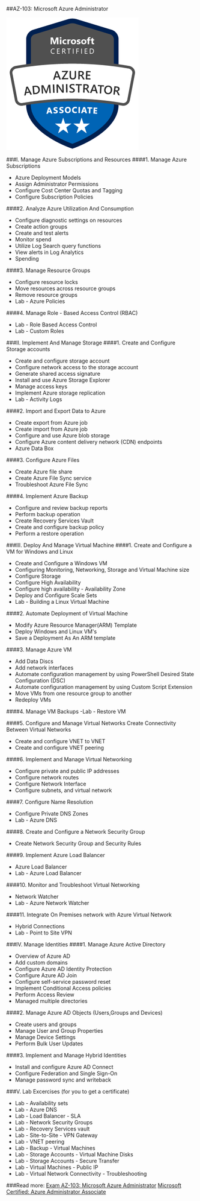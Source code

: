 ##AZ-103: Microsoft Azure Administrator

![](images/az-103/azure-administrator-associate.png)

###I. Manage Azure Subscriptions and Resources
####1. Manage Azure Subscriptions
- Azure Deployment Models
- Assign Administrator Permissions
- Configure Cost Center Quotas and Tagging
- Configure Subscription Policies

####2. Analyze Azure Utilization And Consumption
- Configure diagnostic settings on resources
- Create action groups
- Create and test alerts
- Monitor spend
- Utilize Log Search query functions
- View alerts in Log Analytics
- Spending

####3. Manage Resource Groups
- Configure resource locks
- Move resources across resource groups
- Remove resource groups
- Lab - Azure Policies

####4. Manage Role - Based Access Control (RBAC)
- Lab - Role Based Access Control
- Lab - Custom Roles

###II. Implement And Manage Storage
####1. Create and Configure Storage accounts
- Create and configure storage account
- Configure network access to the storage account
- Generate shared access signature
- Install and use Azure Storage Explorer
- Manage access keys
- Implement Azure storage replication
- Lab - Activity Logs

####2. Import and Export Data to Azure
- Create export from Azure job
- Create import from Azure job
- Configure and use Azure blob storage
- Configure Azure content delivery network (CDN) endpoints
- Azure Data Box

####3. Configure Azure Files
- Create Azure file share
- Create Azure File Sync service
- Troubleshoot Azure File Sync

####4. Implement Azure Backup
- Configure and review backup reports
- Perform backup operation
- Create Recovery Services Vault
- Create and configure backup policy
- Perform a restore operation

###III. Deploy And Manage Virtual Machine
####1. Create and Configure a VM for Windows and Linux
- Create and Configure a Windows VM
- Configuring Monitoring, Networking, Storage and Virtual Machine size
- Configure Storage
- Configure High Availability
- Configure high availability - Availability Zone
- Deploy and Configure Scale Sets
- Lab - Building a Linux Virtual Machine

####2. Automate Deployment of Virtual Machine
- Modify Azure Resource Manager(ARM) Template
- Deploy Windows and Linux VM's
- Save a Deployment As An ARM template

####3. Manage Azure VM
- Add Data Discs
- Add network interfaces
- Automate configuration management by using PowerShell Desired State Configuration (DSC)
- Automate configuration management by using Custom Script Extension
- Move VMs from one resource group to another
- Redeploy VMs

####4. Manage VM Backups
-Lab - Restore VM

####5. Configure and Manage Virtual Networks
Create Connectivity Between Virtual Networks
- Create and configure VNET to VNET
- Create and configure VNET peering

####6. Implement and Manage Virtual Networking
- Configure private and public IP addresses
- Configure network routes
- Configure Network Interface
- Configure subnets, and virtual network

####7. Configure Name Resolution
- Configure Private DNS Zones
- Lab - Azure DNS

####8. Create and Configure a Network Security Group
- Create Network Security Group and Security Rules

####9. Implement Azure Load Balancer
- Azure Load Balancer
- Lab - Azure Load Balancer

####10. Monitor and Troubleshoot Virtual Networking
- Network Watcher
- Lab - Azure Network Watcher

####11. Integrate On Premises network with Azure Virtual Network
- Hybrid Connections
- Lab - Point to Site VPN

###IV. Manage Identities
####1. Manage Azure Active Directory
- Overview of Azure AD
- Add custom domains
- Configure Azure AD Identity Protection
- Configure Azure AD Join
- Configure self-service password reset
- Implement Conditional Access policies
- Perform Access Review
- Managed multiple directories

####2. Manage Azure AD Objects (Users,Groups and Devices)
- Create users and groups
- Manage User and Group Properties
- Manage Device Settings
- Perform Bulk User Updates

####3. Implement and Manage Hybrid Identities
- Install and configure Azure AD Connect
- Configure Federation and Single Sign-On
- Manage password sync and writeback

###V. Lab Excercises (for you to get a certificate)
- Lab - Availability sets
- Lab - Azure DNS
- Lab - Load Balancer - SLA
- Lab - Network Security Groups
- Lab - Recovery Services vault
- Lab - Site-to-Site - VPN Gateway
- Lab - VNET peering
- Lab - Backup - Virtual Machines
- Lab - Storage Accounts - Virtual Machine Disks
- Lab - Storage Accounts - Secure Transfer
- Lab - Virtual Machines - Public IP
- Lab - Virtual Network Connectivity - Troubleshooting

###Read more: 
[Exam AZ-103: Microsoft Azure Administrator](https://www.microsoft.com/en-us/learning/exam-az-103.aspx) 
[Microsoft Certified: Azure Administrator Associate](https://www.microsoft.com/en-us/learning/azure-administrator.aspx) 
